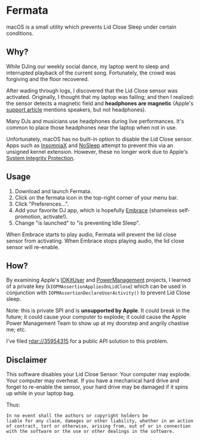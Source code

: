 # Fermata

macOS is a small utility which prevents Lid Close Sleep under certain conditions.

## Why?

While DJing our weekly social dance, my laptop went to sleep and interrupted playback of the current song. Fortunately, the crowd was forgiving and the floor recovered.

After wading through logs, I discovered that the Lid Close sensor was activated. Originally, I thought that my laptop was failing; and then I realized: the sensor detects a magnetic field and **headphones are magnetic** (Apple's [support article](https://support.apple.com/en-us/HT203315) mentions speakers, but not headphones).

Many DJs and musicians use headphones during live performances. It's common to place those headphones near the laptop when not in use.

Unfortunately, macOS has no built-in option to disable the Lid Close sensor. Apps such as [InsomniaX](https://github.com/semaja2/InsomniaX) and [NoSleep](https://github.com/integralpro/nosleep) attempt to prevent this via an unsigned kernel extension. However, these no longer work due to Apple's [System Integrity Protection](https://en.wikipedia.org/wiki/System_Integrity_Protection).

## Usage

1. Download and launch Fermata.
2. Click on the fermata icon in the top-right corner of your menu bar.
3. Click "Preferences…".
4. Add your favorite DJ app, which is hopefully [Embrace](https://www.ricciadams.com/projects/embrace) (shameless self-promotion, activate!).
5. Change "is launched" to "is preventing Idle Sleep".

When Embrace starts to play audio, Fermata will prevent the lid close sensor from activating. When Embrace stops playing audio, the lid close sensor will re-enable.

## How?

By examining Apple's [IOKitUser](https://opensource.apple.com/source/IOKitUser/) and [PowerManagement](https://opensource.apple.com/source/PowerManagement) projects, I learned of a private key (`kIOPMAssertionAppliesOnLidClose`) which can be used in conjunction with `IOPMAssertionDeclareUserActivity()` to prevent Lid Close sleep.

Note: this is private SPI and is **unsupported by Apple**. It could break in the future; it could cause your computer to explode; it could cause the Apple Power Management Team to show up at my doorstep and angrily chastise me; etc.

I've filed [rdar://35954315](http://openradar.appspot.com/radar?id=4931350570205184) for a public API solution to this problem.

## Disclaimer

This software disables your Lid Close Sensor. Your computer may explode. Your computer may overheat. If you have a mechanical hard drive and forget to re-enable the sensor, your hard drive may be damaged if it spins up while in your laptop bag.

Thus:

    In no event shall the authors or copyright holders be
    liable for any claim, damages or other liability, whether in an action
    of contract, tort or otherwise, arising from, out of or in connection
    with the software or the use or other dealings in the software.

